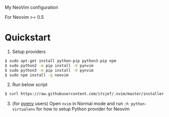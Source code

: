 My NeoVim configuration

For Neovim >= 0.5

# Quickstart

1. Setup providers

```bash
$ sudo apt-get install python-pip python3-pip npm
$ sudo python2 -m pip install -U pynvim
$ sudo python3 -m pip install -U pynvim
$ sudo npm install -g neovim
```

2. Run below script

```bash
$ curl https://raw.githubusercontent.com/itsjef/.nvim/master/installer.sh | sh -
```

3. (for [pyenv](https://github.com/pyenv/pyenv) users) Open `nvim` in Normal mode and run `:h python-virtualenv` for how to setup Python provider for Neovim
